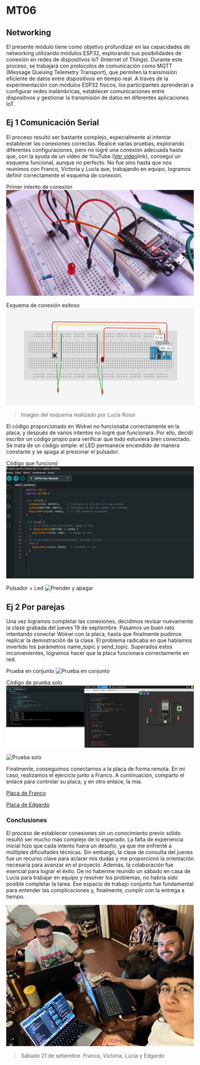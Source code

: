 # MT06 
## Networking

El presente módulo tiene como objetivo profundizar en las capacidades de networking utilizando módulos ESP32, explorando sus posibilidades de conexión en redes de dispositivos IoT (Internet of Things). Durante este proceso, se trabajará con protocolos de comunicación como MQTT (Message Queuing Telemetry Transport), que permiten la transmisión eficiente de datos entre dispositivos en tiempo real. A través de la experimentación con módulos ESP32 físicos, los participantes aprenderán a configurar redes inalámbricas, establecer comunicaciones entre dispositivos y gestionar la transmisión de datos en diferentes aplicaciones IoT.

## Ej 1 Comunicación Serial

El proceso resultó ser bastante complejo, especialmente al intentar establecer las conexiones correctas. Realicé varias pruebas, explorando diferentes configuraciones, pero no logré una conexión adecuada hasta que, con la ayuda de un video de YouTube ([Ver video](https://youtu.be/9BxXnjHSH7s?si=HtVYPlPXvxEZL9zW)link), conseguí un esquema funcional, aunque no perfecto. No fue sino hasta que nos reunimos con Franco, Victoria y Lucía que, trabajando en equipo, logramos definir correctamente el esquema de conexión.

Primer intento de conexión
![Prueba fallida](../images/MT06/01_prueba_fallida.jpg)

Esquema de conexión exitoso
![Esquema de conexión exitoso](../images/MT06/02_ESQUEMA_DE_CONEXION.jpg)
> Imagen del esquema realizado por Lucía Rossi

El código proporcionado en Wokwi no funcionaba correctamente en la placa, y después de varios intentos no logré que funcionara. Por ello, decidí escribir un código propio para verificar que todo estuviera bien conectado. Se trata de un código simple: el LED permanece encendido de manera constante y se apaga al presionar el pulsador.

Código que funcionó
![Codigo propio](../images/MT06/04_codigo.png)

Pulsador + Led
![Prender y apagar](../images/MT06/03_prender_apagar_led.gif)


## Ej 2 Por parejas

Una vez logramos completar las conexiones, decidimos revisar nuevamente la clase grabada del jueves 19 de septiembre. Pasamos un buen rato intentando conectar Wokwi con la placa, hasta que finalmente pudimos replicar la demostración de la clase. El problema radicaba en que habíamos invertido los parámetros name_topic y send_topic. Superados estos inconvenientes, logramos hacer que la placa funcionara correctamente en red.

Prueba en conjunto
![Prueba en conjunto](../images/MT06/05_Wokwi_Placa.gif)

Código de prueba solo
![Codigo](../images/MT06/07_codigo_wokwi_placa.png)

![Prueba solo](../images/MT06/06_Wokwi_Placa_solo.gif)

Finalmente, conseguimos conectarnos a la placa de forma remota. En mi caso, realizamos el ejercicio junto a Franco. A continuación, comparto el enlace para controlar su placa, y en otro enlace, la mía.

[Placa de Franco](https://wokwi.com/projects/409767097293815809)

[Placa de Edgardo](https://wokwi.com/projects/409681188014982145)

### Conclusiones

El proceso de establecer conexiones sin un conocimiento previo sólido resultó ser mucho más complejo de lo esperado. La falta de experiencia inicial hizo que cada intento fuera un desafío, ya que me enfrenté a múltiples dificultades técnicas. Sin embargo, la clase de consulta del jueves fue un recurso clave para aclarar mis dudas y me proporcionó la orientación necesaria para avanzar en el proyecto.
Además, la colaboración fue esencial para lograr el éxito. De no haberme reunido un sábado en casa de Lucía para trabajar en equipo y resolver los problemas, no habría sido posible completar la tarea. Ese espacio de trabajo conjunto fue fundamental para entender las complicaciones y, finalmente, cumplir con la entrega a tiempo.

![Foto Equipo](../images/MT06/08_conclusiones_foto_equipo.jpg)
> Sábado 21 de setiembre. Franco, Victoria, Lucía y Edgardo